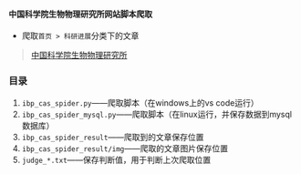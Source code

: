 #### 中国科学院生物物理研究所网站脚本爬取
- 爬取`首页 > 科研进展`分类下的文章
> [中国科学院生物物理研究所](http://www.ibp.cas.cn/kyjz/)

### 目录
1. `ibp_cas_spider.py`——爬取脚本（在windows上的vs code运行）
1. `ibp_cas_spider_mysql.py`——爬取脚本（在linux运行，并保存数据到mysql数据库）
2. `ibp_cas_spider_result`——爬取到的文章保存位置
3. `ibp_cas_spider_result/img`——爬取的文章图片保存位置
4. `judge_*.txt`——保存判断值，用于判断上次爬取位置